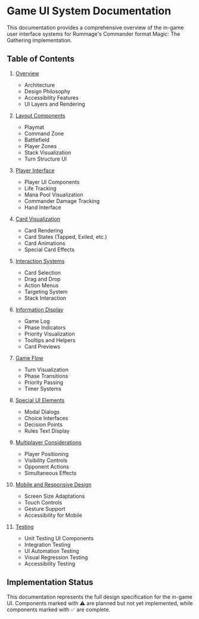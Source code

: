 # Game UI System Documentation

This documentation provides a comprehensive overview of the in-game user interface systems for Rummage's Commander format Magic: The Gathering implementation.

## Table of Contents

1. [Overview](overview.md)
   - Architecture
   - Design Philosophy
   - Accessibility Features
   - UI Layers and Rendering

2. [Layout Components](layout/index.md)
   - Playmat
   - Command Zone
   - Battlefield
   - Player Zones
   - Stack Visualization
   - Turn Structure UI

3. [Player Interface](player/index.md)
   - Player UI Components
   - Life Tracking
   - Mana Pool Visualization
   - Commander Damage Tracking
   - Hand Interface

4. [Card Visualization](cards/index.md)
   - Card Rendering
   - Card States (Tapped, Exiled, etc.)
   - Card Animations
   - Special Card Effects

5. [Interaction Systems](interaction/index.md)
   - Card Selection
   - Drag and Drop
   - Action Menus
   - Targeting System
   - Stack Interaction

6. [Information Display](information/index.md)
   - Game Log
   - Phase Indicators
   - Priority Visualization
   - Tooltips and Helpers
   - Card Previews

7. [Game Flow](flow/index.md)
   - Turn Visualization
   - Phase Transitions
   - Priority Passing
   - Timer Systems

8. [Special UI Elements](special/index.md)
   - Modal Dialogs
   - Choice Interfaces
   - Decision Points
   - Rules Text Display

9. [Multiplayer Considerations](multiplayer/index.md)
   - Player Positioning
   - Visibility Controls
   - Opponent Actions
   - Simultaneous Effects

10. [Mobile and Responsive Design](responsive/index.md)
    - Screen Size Adaptations
    - Touch Controls
    - Gesture Support
    - Accessibility for Mobile

11. [Testing](testing/index.md)
    - Unit Testing UI Components
    - Integration Testing
    - UI Automation Testing
    - Visual Regression Testing
    - Accessibility Testing

## Implementation Status

This documentation represents the full design specification for the in-game UI. Components marked with ⚠️ are planned but not yet implemented, while components marked with ✅ are complete. 
